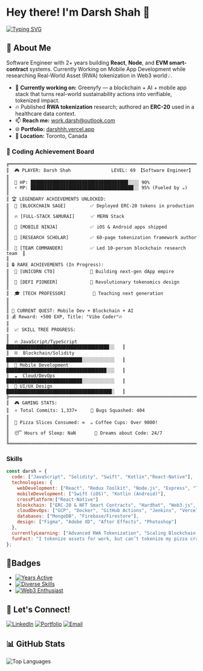# Hey there! I'm Darsh Shah 👋

[![Typing SVG](https://readme-typing-svg.demolab.com?font=Fira+Code&duration=7000&pause=1000&color=00EE31&width=1000&lines=Software+Engineer+%7C+Web3+Research+%7C+RWA+%7C+Design+%7C+Frontend+)](https://git.io/typing-svg)

## 🚀 About Me

Software Engineer with 2+ years building **React**, **Node**, and **EVM smart-contract** systems. Currently Working on Mobile App Development while researching Real-World Asset (RWA) tokenization in Web3 world💡.

- 🔭 **Currently working on:** Greenyfy — a blockchain + AI + mobile app stack that turns real-world sustainability actions into verifiable, tokenized impact.
- 🔥 Published **RWA tokenization** research; authored an **ERC-20** used in a healthcare data context.  
- 📫 **Reach me:** work.darsh@outlook.com
- 🌐 **Portfolio:** [darshhh.vercel.app](https://darshhh.vercel.app)
- 📍 **Location:** Toronto, Canada

### 🎯 Coding Achievement Board
```
╔═══════════════════════════════════════════════════════════════════════════╗
║  🎮 PLAYER: Darsh Shah               LEVEL: 69 【Software Engineer】      
║                                                                           
║  💊 HP: ████████████████████████████████████░░░░ 90%                      
║  ⚡ MP: ██████████████████████████████████████░░ 95% (Fueled by ☕)  
║ 
║ 🏆 LEGENDARY ACHIEVEMENTS UNLOCKED:                                     
║  🥇 [BLOCKCHAIN SAGE]         ✅ Deployed ERC-20 tokens in production    ║
║  🔥 [FULL-STACK SAMURAI]      ✅ MERN Stack                              ║
║  📱 [MOBILE NINJA]            ✅ iOS & Android apps shipped              ║
║  🔬 [RESEARCH SCHOLAR]        ✅ 60-page tokenization framework author   ║
║  👑 [TEAM COMMANDER]          ✅ Led 10-person blockchain research team  ║
║ 
║ 🔒 RARE ACHIEVEMENTS (In Progress):                                      
║  💎 [UNICORN CTO]             🔄 Building next-gen dApp empire           ║
║  🚀 [DEFI PIONEER]            🔄 Revolutionary tokenomics design         ║
║  🎓 [TECH PROFESSOR]          🔄 Teaching next generation                ║
║ 
║ 💾 CURRENT QUEST: Mobile Dev + Blockchain + AI
║ 💰 Reward: +500 EXP, Title: "Vibe Coder"🔥  
║ 
║  📈 SKILL TREE PROGRESS:                                                 ║
║  🔥 JavaScript/TypeScript     ██████████████████████████████████████░░   ║
║  ⛓️  Blockchain/Solidity      ████████████████████████████░░░░░░░░░░░░   ║
║  📱 Mobile Development        █████████████████████████████████████░░░   ║
║  ☁️  Cloud/DevOps             ████████████████████████████░░░░░░░░░░░░   ║
║  🎨 UI/UX Design              ███████████████████████████████████████░   ║
╠═══════════════════════════════════════════════════════════════════════════
║  🎮 GAMING STATS:  
║  ⭐ Total Commits: 1,337+     🔧 Bugs Squashed: 404                      ║
║  🍕 Pizza Slices Consumed: ∞  ☕ Coffee Cups: Over 9000!                 ║
║  😴 Hours of Sleep: NaN       🚀 Dreams about Code: 24/7                 ║
╚═══════════════════════════════════════════════════════════════════════════╝
```

### Skills
```javascript
const darsh = {
  code: ["JavaScript", "Solidity", "Swift", "Kotlin","React-Native"],
  technologies: {
    webDevelopment: ["React", "Redux Toolkit", "Node.js", "Express", "TailwindCSS"],
    mobileDevelopment: ["Swift (iOS)", "Kotlin (Android)"],
    crossPlatform:["React-Native"]
    blockchain: ["ERC-20 & NFT Smart Contracts", "Hardhat", "Web3.js", "Ethers.js"],
    cloudDevOps: ["GCP", "Docker", "GitHub Actions", "Jenkins", "Vercel", "Render"],
    databases: ["MongoDB", "Firebase/Firestore"],
    design: ["Figma", "Adobe XD", "After Effects", "Photoshop"]
  },
  currentlyLearning: ["Advanced RWA Tokenization", "Scaling Blockchain dApps"],
  funFact: "I tokenize assets for work, but can’t tokenize my pizza cravings 🍕🚀"
};
```
## 🏅Badges
- [![Years Active](https://img.shields.io/badge/Years%20Active-3+-brightgreen)](https://github.com/Darshhhhh)
- [![Diverse Skills](https://img.shields.io/badge/Diverse%20Skills-Yes-brightgreen)](https://github.com/Darshhhhh)
- [![Web3 Enthusiast](https://img.shields.io/badge/Web3%20Enthusiast-Always-blue)](https://github.com/Darshhhhh)

## 🤝 Let's Connect!

[![LinkedIn](https://img.shields.io/badge/-LinkedIn-0077B5?style=for-the-badge&logo=linkedin&logoColor=white)](https://linkedin.com/in/darsh-shahx)
[![Portfolio](https://img.shields.io/badge/-Portfolio-000000?style=for-the-badge&logo=react&logoColor=white)](https://darshhh.vercel.app)
[![Email](https://img.shields.io/badge/-Email-D14836?style=for-the-badge&logo=gmail&logoColor=white)](mailto:work.darsh@outlook.com)

## 📊 GitHub Stats

![Top Languages](https://github-readme-stats.vercel.app/api/top-langs/?username=Darshhhhh&layout=compact&theme=radical&hide_border=true)

